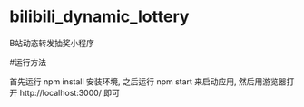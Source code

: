 # bilibili_dynamic_lottery
B站动态转发抽奖小程序



#运行方法

首先运行 npm install 安装环境, 之后运行 npm start 来启动应用, 然后用游览器打开 http://localhost:3000/ 即可